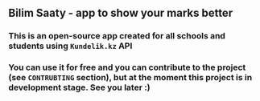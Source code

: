 ## Bilim Saaty - app to show your marks better

### This is an open-source app created for all schools and students using `Kundelik.kz` API
### You can use it for free and you can contribute to the project (see `CONTRUBTING` section), but at the moment this project is in development stage. See you later :)
